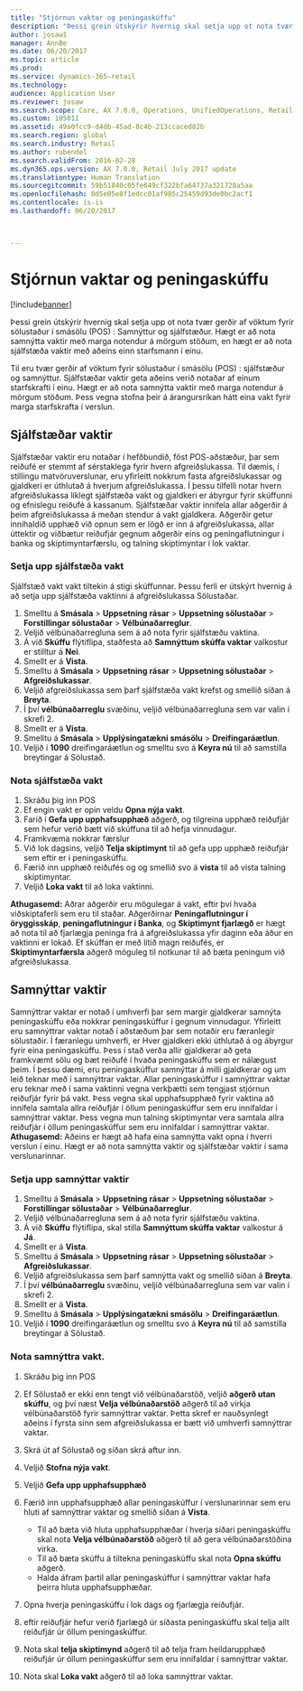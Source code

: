 ```yaml
---
title: "Stjórnun vaktar og peningaskúffu"
description: "Þessi grein útskýrir hvernig skal setja upp ot nota tvær gerðir af vöktum fyrir sölustaður í smásölu (POS) : Samnýttur og sjálfstæður. Hægt er að nota samnýtta vaktir með marga notendur á mörgum stöðum, en hægt er að nota sjálfstæða vaktir með aðeins einn starfsmann í einu."
author: josaw1
manager: AnnBe
ms.date: 06/20/2017
ms.topic: article
ms.prod: 
ms.service: dynamics-365-retail
ms.technology: 
audience: Application User
ms.reviewer: josaw
ms.search.scope: Core, AX 7.0.0, Operations, UnifiedOperations, Retail
ms.custom: 105011
ms.assetid: 49a0fcc9-d4db-45ad-8c4b-213ccaced82b
ms.search.region: global
ms.search.industry: Retail
ms.author: rubendel
ms.search.validFrom: 2016-02-28
ms.dyn365.ops.version: AX 7.0.0, Retail July 2017 update
ms.translationtype: Human Translation
ms.sourcegitcommit: 59b51840c05fe649cf322bfa64737a321728a5aa
ms.openlocfilehash: 0d5e05e8f1edcc01af985c25459d93de0bc2acf1
ms.contentlocale: is-is
ms.lasthandoff: 06/20/2017



---
```


# <a name="shift-and-cash-drawer-management"></a>Stjórnun vaktar og peningaskúffu

[!include[banner](includes/banner.md)]


Þessi grein útskýrir hvernig skal setja upp ot nota tvær gerðir af vöktum fyrir sölustaður í smásölu (POS) : Samnýttur og sjálfstæður. Hægt er að nota samnýtta vaktir með marga notendur á mörgum stöðum, en hægt er að nota sjálfstæða vaktir með aðeins einn starfsmann í einu.

Til eru tvær gerðir af vöktum fyrir sölustaður í smásölu (POS) : sjálfstæður og samnýttur. Sjálfstæðar vaktir geta aðeins verið notaðar af einum starfskrafti í einu. Hægt er að nota samnýtta vaktir með marga notendur á mörgum stöðum. Þess vegna stofna þeir á árangursríkan hátt eina vakt fyrir marga starfskrafta í verslun.

## <a name="standalone-shifts"></a>Sjálfstæðar vaktir
Sjálfstæðar vaktir eru notaðar í hefðbundið, föst POS-aðstæður, þar sem reiðufé er stemmt af sérstaklega fyrir hvern afgreiðslukassa. Til dæmis, í stillingu matvöruverslunar, eru yfirleitt nokkrum fasta afgreiðslukassar og gjaldkeri er úthlutað á hverjum afgreiðslukassa. Í þessu tilfelli notar hvern afgreiðslukassa líklegt sjálfstæða vakt og gjaldkeri er ábyrgur fyrir skúffunni og efnislegu reiðufé á kassanum. Sjálfstæðar vaktir innifela allar aðgerðir á þeim afgreiðslukassa á meðan stendur á vakt gjaldkera. Aðgerðir getur innihaldið upphæð við opnun sem er lögð er inn á afgreiðslukassa, allar úttektir og viðbætur reiðufjár gegnum aðgerðir eins og peningaflutningur í banka og skiptimyntarfærslu, og talning skiptimyntar í lok vaktar.

### <a name="set-up-a-stand-alone-shift"></a>Setja upp sjálfstæða vakt

Sjálfstæð vakt vakt tiltekin á stigi skúffunnar. Þessu ferli er útskýrt hvernig á að setja upp sjálfstæða vaktinni á afgreiðslukassa Sölustaðar.

1.  Smelltu á **Smásala** &gt; **Uppsetning rásar** &gt; **Uppsetning sölustaðar** &gt; **Forstillingar sölustaðar** &gt; **Vélbúnaðarreglur**.
2.  Veljið vélbúnaðarregluna sem á að nota fyrir sjálfstæðu vaktina.
3.  Á við **Skúffu** flýtiflipa, staðfesta að **Samnýttum skúffa vaktar** valkostur er stilltur á **Nei**.
4.  Smellt er á **Vista**.
5.  Smelltu á **Smásala** &gt; **Uppsetning rásar** &gt; **Uppsetning sölustaðar** &gt; **Afgreiðslukassar**.
6.  Veljið afgreiðslukassa sem þarf sjálfstæða vakt krefst og smellið síðan á **Breyta**.
7.  Í því **vélbúnaðarreglu** svæðinu, veljið vélbúnaðarregluna sem var valin í skrefi 2.
8.  Smellt er á **Vista**.
9.  Smelltu á **Smásala** &gt; **Upplýsingatækni smásölu** &gt; **Dreifingaráætlun**.
10. Veljið í **1090** dreifingaráætlun og smelltu svo á **Keyra nú** til að samstilla breytingar á Sölustað.

### <a name="use-a-stand-alone-shift"></a>Nota sjálfstæða vakt

1.  Skráðu þig inn POS
2.  Ef engin vakt er opin veldu **Opna nýja vakt**.
3.  Farið í **Gefa upp upphafsupphæð** aðgerð, og tilgreina upphæð reiðufjár sem hefur verið bætt við skúffuna til að hefja vinnudagur.
4.  Framkvæma nokkrar færslur
5.  Við lok dagsins, veljið **Telja skiptimynt** til að gefa upp upphæð reiðufjár sem eftir er í peningaskúffu.
6.  Færið inn upphæð reiðufés og og smellið svo á **vista** til að vista talning skiptimyntar.
7.  Veljið **Loka vakt** til að loka vaktinni.

**Athugasemd:** Aðrar aðgerðir eru mögulegar á vakt, eftir því hvaða viðskiptaferli sem eru til staðar. Aðgerðirnar **Peningaflutningur í öryggisskáp**, **peningaflutningur í Banka**, og **Skiptimynt fjarlægð** er hægt að nota til að fjarlægja peninga frá á afgreiðslukassa yfir daginn eða áður en vaktinni er lokað. Ef skúffan er með lítið magn reiðufés, er **Skiptimyntarfærsla** aðgerð möguleg til notkunar til að bæta peningum við afgreiðslukassa.

## <a name="shared-shifts"></a>Samnýttar vaktir
Samnýttrar vaktar er notað í umhverfi þar sem margir gjaldkerar samnýta peningaskúffu eða nokkrar peningaskúffur í gegnum vinnudagur. Yfirleitt eru samnýttrar vaktar notað í aðstæðum þar sem notaðir eru færanlegir sölustaðir. Í færanlegu umhverfi, er Hver gjaldkeri ekki úthlutað á og ábyrgur fyrir eina peningaskúffu. Þess í stað verða allir gjaldkerar að geta framkvæmt sölu og bæt reiðufé í hvaða peningaskúffu sem er nálægust þeim. Í þessu dæmi, eru peningaskúffur samnýttar á milli gjaldkerar og um leið teknar með í samnýttrar vaktar. Allar peningaskúffur í samnýttrar vaktar eru teknar með í sama vaktinni vegna verkþætti sem tengjast stjórnun reiðufjár fyrir þá vakt. Þess vegna skal upphafsupphæð fyrir vaktina að innifela samtala allra reiðufjár í öllum peningaskúffur sem eru innifaldar í samnýttrar vaktar. Þess vegna mun talning skiptimyntar vera samtala allra reiðufjár í öllum peningaskúffur sem eru innifaldar í samnýttrar vaktar. **Athugasemd:** Aðeins er hægt að hafa eina samnýtta vakt opna í hverri verslun í einu. Hægt er að nota samnýtta vaktir og sjálfstæðar vaktir í sama verslunarinnar.

### <a name="set-up-a-shared-shift"></a>Setja upp samnýttar vaktir

1.  Smelltu á **Smásala** &gt; **Uppsetning rásar** &gt; **Uppsetning sölustaðar** &gt; **Forstillingar sölustaðar** &gt; **Vélbúnaðarreglur**.
2.  Veljið vélbúnaðarregluna sem á að nota fyrir sjálfstæðu vaktina.
3.  Á við **Skúffu** flýtiflipa, skal stilla **Samnýttum skúffa vaktar** valkostur á **Já**.
4.  Smellt er á **Vista**.
5.  Smelltu á **Smásala** &gt; **Uppsetning rásar** &gt; **Uppsetning sölustaðar** &gt; **Afgreiðslukassar**.
6.  Veljið afgreiðslukassa sem þarf samnýtta vakt og smellið síðan á **Breyta**.
7.  Í því **vélbúnaðarreglu** svæðinu, veljið vélbúnaðarregluna sem var valin í skrefi 2.
8.  Smellt er á **Vista**.
9.  Smelltu á **Smásala** &gt; **Upplýsingatækni smásölu** &gt; **Dreifingaráætlun**.
10. Veljið í **1090** dreifingaráætlun og smelltu svo á **Keyra nú** til að samstilla breytingar á Sölustað.

### <a name="use-a-shared-shift"></a>Nota samnýttra vakt.

1.  Skráðu þig inn POS
2.  Ef Sölustað er ekki enn tengt við vélbúnaðarstöð, veljið **aðgerð utan skúffu**, og því næst **Velja vélbúnaðarstöð** aðgerð til að virkja vélbúnaðarstöð fyrir samnýttrar vaktar. Þetta skref er nauðsynlegt aðeins í fyrsta sinn sem afgreiðslukassa er bætt við umhverfi samnýttrar vaktar.
3.  Skrá út af Sölustað og síðan skrá aftur inn.
4.  Veljið **Stofna nýja vakt**.
5.  Veljið **Gefa upp upphafsupphæð**
6.  Færið inn upphafsupphæð allar peningaskúffur í verslunarinnar sem eru hluti af samnýttrar vaktar og smellið síðan á **Vista**.
    -   Til að bæta við hluta upphafsupphæðar í  hverja síðari peningaskúffu skal nota **Velja vélbúnaðarstöð** aðgerð til að gera vélbúnaðarstöðina virka.
    -   Til að bæta skúffu á tiltekna peningaskúffu skal nota **Opna skúffu** aðgerð.
    -   Halda áfram þartil allar peningaskúffur í samnýttrar vaktar hafa þeirra hluta upphafsupphæðar.

7.  Opna hverja peningaskúffu í lok dags og fjarlægja reiðufjár.
8.  eftir reiðufjár hefur verið fjarlægð úr síðasta peningaskúffu skal telja allt reiðufjár úr öllum peningaskúffur.
9.  Nota skal **telja skiptimynd** aðgerð til að telja fram heildarupphæð reiðufjár úr öllum peningaskúffur sem eru innifaldar í samnýttrar vaktar.
10. Nota skal **Loka vakt** aðgerð til að loka samnýttrar vaktar.





